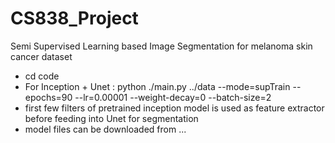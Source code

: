# CS838_Project
Semi Supervised Learning based Image Segmentation for melanoma skin cancer dataset

- cd code
- For Inception + Unet : python ./main.py ../data --mode=supTrain --epochs=90 --lr=0.00001 --weight-decay=0 --batch-size=2 
- first few filters of pretrained inception model is used as feature extractor before feeding into Unet for segmentation
- model files can be downloaded from ...
